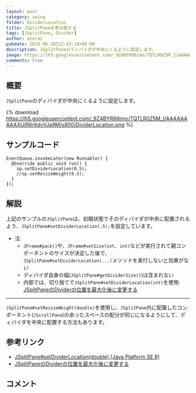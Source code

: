 ```yaml
---
layout: post
category: swing
folder: DividerLocation
title: JSplitPaneを等分割する
tags: [JSplitPane, Divider]
author: aterai
pubdate: 2010-06-28T22:43:18+09:00
description: JSplitPaneのディバイダが中央にくるように設定します。
image: https://lh5.googleusercontent.com/_9Z4BYR88imo/TQTLR0Z5M_I/AAAAAAAAAXU/R6r6dvVJa9M/s800/DividerLocation.png
comments: true
---
```

## 概要
`JSplitPane`のディバイダが中央にくるように設定します。

{% download https://lh5.googleusercontent.com/_9Z4BYR88imo/TQTLR0Z5M_I/AAAAAAAAAXU/R6r6dvVJa9M/s800/DividerLocation.png %}

## サンプルコード
<pre class="prettyprint"><code>EventQueue.invokeLater(new Runnable() {
  @Override public void run() {
    sp.setDividerLocation(0.5);
    //sp.setResizeWeight(0.5);
  }
});
</code></pre>

## 解説
上記のサンプルの`JSplitPane`は、初期状態でそのディバイダが中央に配置されるよう、`JSplitPane#setDividerLocation(.5);`を設定しています。

- 注:
    - `JFrame#pack()`や、`JFrame#setSize(int, int)`などが実行されて親コンポーネントのサイズが決定した後で、`JSplitPane#setDividerLocation(...)`メソッドを実行しないと効果がない
    - ディバイダ自身の幅(`JSplitPane#getDividerSize()`)は含まれない
    - 内部では、切り捨てで`JSplitPane#setDividerLocation(int)`を使用: [JSplitPaneのDividerの位置を最大化後に変更する](http://ateraimemo.com/Swing/DividerSplitRatio.html)

<!-- dummy comment line for breaking list -->

- - - -
`JSplitPane#setResizeWeight(double)`を使用し、`JSplitPane`内に配置したコンポーネント(`JScrollPane`)の余ったスペースの配分が同じになるようにして、ディバイダを中央に配置する方法もあります。

## 参考リンク
- [JSplitPane#setDividerLocation(double) (Java Platform SE 8)](https://docs.oracle.com/javase/jp/8/docs/api/javax/swing/JSplitPane.html#setDividerLocation-double-)
- [JSplitPaneのDividerの位置を最大化後に変更する](http://ateraimemo.com/Swing/DividerSplitRatio.html)

<!-- dummy comment line for breaking list -->

## コメント
